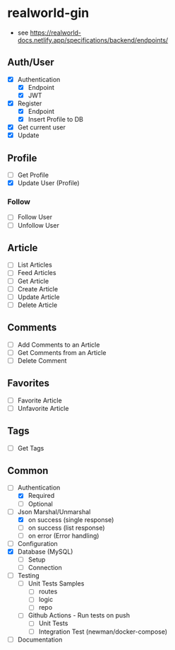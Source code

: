 # realworld-gin

- see https://realworld-docs.netlify.app/specifications/backend/endpoints/

## Auth/User

- [x] Authentication
   - [x] Endpoint
   - [x] JWT
- [x] Register
    - [x] Endpoint
    - [x] Insert Profile to DB
- [x] Get current user
- [x] Update

## Profile

- [ ] Get Profile
- [x] Update User (Profile)

### Follow

- [ ] Follow User
- [ ] Unfollow User

## Article

- [ ] List Articles
- [ ] Feed Articles
- [ ] Get Article
- [ ] Create Article
- [ ] Update Article
- [ ] Delete Article

## Comments

- [ ] Add Comments to an Article
- [ ] Get Comments from an Article
- [ ] Delete Comment

## Favorites

- [ ] Favorite Article
- [ ] Unfavorite Article

## Tags

- [ ] Get Tags

## Common
- [ ] Authentication
  - [x] Required
  - [ ] Optional
- [ ] Json Marshal/Unmarshal
  - [x] on success (single response)
  - [ ] on success (list response)
  - [ ] on error (Error handling)
- [ ] Configuration
- [x] Database (MySQL)
  - [ ] Setup
  - [ ] Connection
- [ ] Testing
    - [ ] Unit Tests Samples
        - [ ] routes
        - [ ] logic
        - [ ] repo
    - [ ] Github Actions - Run tests on push 
        - [ ] Unit Tests
        - [ ] Integration Test (newman/docker-compose)
- [ ] Documentation
